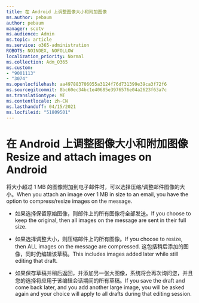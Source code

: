 ```yaml
---
title: 在 Android 上调整图像大小和附加图像
ms.author: pebaum
author: pebaum
manager: scotv
ms.audience: Admin
ms.topic: article
ms.service: o365-administration
ROBOTS: NOINDEX, NOFOLLOW
localization_priority: Normal
ms.collection: Adm_O365
ms.custom:
- "9001113"
- "3074"
ms.openlocfilehash: aa497883706055a3124f76d731399e39ca3f72f6
ms.sourcegitcommit: 8bc60ec34bc1e40685e3976576e04a2623f63a7c
ms.translationtype: MT
ms.contentlocale: zh-CN
ms.lasthandoff: 04/15/2021
ms.locfileid: "51809501"
---
```

# <a name="resize-and-attach-images-on-android"></a><span data-ttu-id="9815d-102">在 Android 上调整图像大小和附加图像</span><span class="sxs-lookup"><span data-stu-id="9815d-102">Resize and attach images on Android</span></span>

<span data-ttu-id="9815d-103">将大小超过 1 MB 的图像附加到电子邮件时，可以选择压缩/调整邮件图像的大小。</span><span class="sxs-lookup"><span data-stu-id="9815d-103">When you attach an image over 1 MB in size to an email, you have the option to compress/resize images on the message.</span></span>
 
- <span data-ttu-id="9815d-104">如果选择保留原始图像，则邮件上的所有图像将全部发送。</span><span class="sxs-lookup"><span data-stu-id="9815d-104">If you choose to keep the original, then all images on the message are sent in their full size.</span></span>
 
- <span data-ttu-id="9815d-105">如果选择调整大小，则压缩邮件上的所有图像。</span><span class="sxs-lookup"><span data-stu-id="9815d-105">If you choose to resize, then ALL images on the message are compressed.</span></span>  <span data-ttu-id="9815d-106">这包括稍后添加的图像，同时仍编辑该草稿。</span><span class="sxs-lookup"><span data-stu-id="9815d-106">This includes images added later while still editing that draft.</span></span>
 
- <span data-ttu-id="9815d-107">如果保存草稿并稍后返回，并添加另一张大图像，系统将会再次询问您，并且您的选择将应用于该编辑会话期间的所有草稿。</span><span class="sxs-lookup"><span data-stu-id="9815d-107">If you save the draft and come back later, and you add another large image, you will be asked again and your choice will apply to all drafts during that editing session.</span></span>
 

